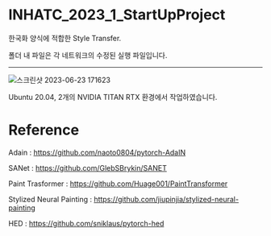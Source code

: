# INHATC_2023_1_StartUpProject

한국화 양식에 적합한 Style Transfer.


폴더 내 파일은 각 네트워크의 수정된 실행 파일입니다. 

* * *




![스크린샷 2023-06-23 171623](https://github.com/startedourmission/INHATC_2023_1_StartUpProject/assets/53049011/c7e1d87c-957c-4a0f-85f2-6cb84660358d)


Ubuntu 20.04, 2개의 NVIDIA TITAN RTX 환경에서 작업하였습니다.





# Reference

Adain : https://github.com/naoto0804/pytorch-AdaIN


SANet : https://github.com/GlebSBrykin/SANET


Paint Trasformer : https://github.com/Huage001/PaintTransformer


Stylized Neural Painting :  https://github.com/jiupinjia/stylized-neural-painting


HED : https://github.com/sniklaus/pytorch-hed
